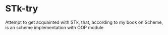 # STk-try
Attempt to get acquainted with STk, that, according to my book on Scheme, is an scheme implementation  with OOP module 
